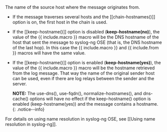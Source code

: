 The name of the source host where the message originates from.

- If the message traverses several hosts and the
    [[chain-hostnames()]] option is on, the first host
    in the chain is used.

- If the [[keep-hostname()]] option is disabled
    (**keep-hostname(no)**), the value of the {{ include.macro }} macro
    will be the DNS hostname of the host that sent the message to
    syslog-ng OSE (that is, the DNS hostname of the last hop). In this
    case the {{ include.macro }} and {{ include.from }} macros will have the same
    value.

- If the [[keep-hostname()]] option is enabled
    (**keep-hostname(yes)**), the value of the {{ include.macro }} macro
    will be the hostname retrieved from the log message. That way the
    name of the original sender host can be used, even if there are log
    relays between the sender and the server.

    **NOTE:** The use-dns(), use-fqdn(), normalize-hostnames(), and
    dns-cache() options will have no effect if the keep-hostname()
    option is enabled (keep-hostname(yes)) and the message contains a
    hostname.
    {: .notice--info}

For details on using name resolution in syslog-ng OSE, see
[[Using name resolution in syslog-ng]].
